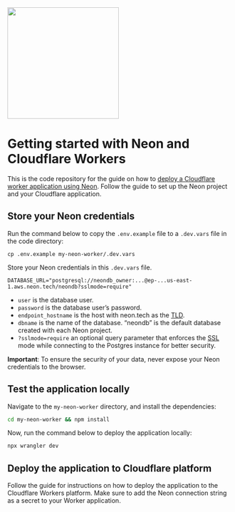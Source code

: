 <img width="250px" src="https://neon.tech/brand/neon-logo-dark-color.svg" />

# Getting started with Neon and Cloudflare Workers

This is the code repository for the guide on how to [deploy a Cloudflare worker application using Neon](https://neon.tech/docs/guides/cloudflare-workers). Follow the guide to set up the Neon project and your Cloudflare application. 

## Store your Neon credentials

Run the command below to copy the `.env.example` file to a `.dev.vars` file in the code directory:

```
cp .env.example my-neon-worker/.dev.vars
```

Store your Neon credentials in this `.dev.vars` file.

```
DATABASE_URL="postgresql://neondb_owner:...@ep-...us-east-1.aws.neon.tech/neondb?sslmode=require"
```

- `user` is the database user.
- `password` is the database user’s password.
- `endpoint_hostname` is the host with neon.tech as the [TLD](https://www.cloudflare.com/en-gb/learning/dns/top-level-domain/).
- `dbname` is the name of the database. “neondb” is the default database created with each Neon project.
- `?sslmode=require` an optional query parameter that enforces the [SSL](https://www.cloudflare.com/en-gb/learning/ssl/what-is-ssl/) mode while connecting to the Postgres instance for better security.

**Important**: To ensure the security of your data, never expose your Neon credentials to the browser.

## Test the application locally

Navigate to the `my-neon-worker` directory, and install the dependencies:

```bash
cd my-neon-worker && npm install
```

Now, run the command below to deploy the application locally:

```bash
npx wrangler dev
```

## Deploy the application to Cloudflare platform

Follow the guide for instructions on how to deploy the application to the Cloudflare Workers platform. Make sure to add the Neon connection string as a secret to your Worker application.